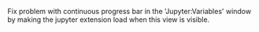 Fix problem with continuous progress bar in the 'Jupyter:Variables' window by making the jupyter extension load when this view is visible.

